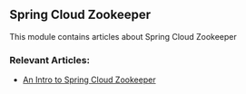 ## Spring Cloud Zookeeper

This module contains articles about Spring Cloud Zookeeper

### Relevant Articles:
- [An Intro to Spring Cloud Zookeeper](http://www.surya.com/spring-cloud-zookeeper)
